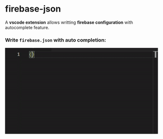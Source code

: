 # firebase-json

A **vscode extension** allows writting **firebase configuration** with autocomplete feature.

### Write `firebase.json` with auto completion:

![autocompletion](https://github.com/damphat/firebase-json/raw/HEAD/docs/demo.gif)
